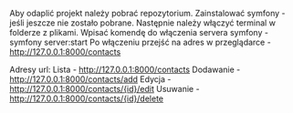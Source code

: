 Aby odaplić projekt należy pobrać repozytorium. 
Zainstalować symfony - jeśli jeszcze nie zostało pobrane.
Następnie należy włączyć terminal w folderze z plikami. 
Wpisać komendę do włączenia servera symfony - symfony server:start
Po włączeniu przejść na adres w przeglądarce - http://127.0.0.1:8000/contacts

Adresy url: 
Lista - http://127.0.0.1:8000/contacts
Dodawanie - http://127.0.0.1:8000/contacts/add
Edycja - http://127.0.0.1:8000/contacts/{id}/edit
Usuwanie - http://127.0.0.1:8000/contacts/{id}/delete
